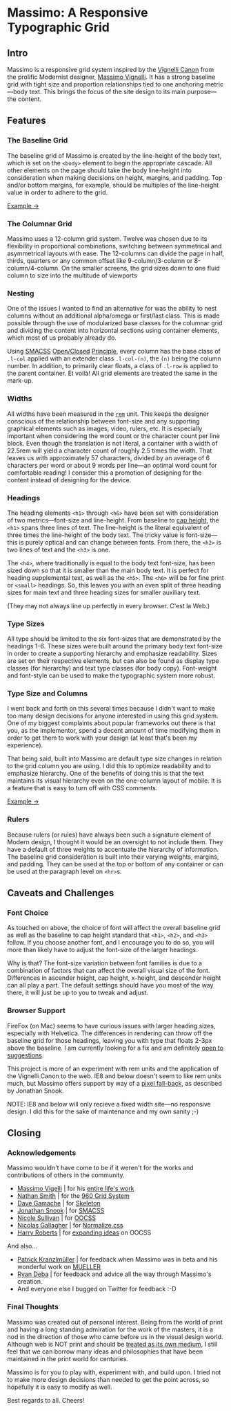 # Massimo: A Responsive Typographic Grid

## Intro

Massimo is a responsive grid system inspired by the [Vignelli Canon](http://www.vignelli.com/canon.pdf) from the prolific Modernist designer, [Massimo Vignelli](http://en.wikipedia.org/wiki/Massimo_Vignelli). It has a strong baseline grid with tight size and proportion relationships tied to one anchoring metric&mdash;body text. This brings the focus of the site design to its main purpose&mdash;the content.

## Features

### The Baseline Grid

The baseline grid of Massimo is created by the line-height of the body text, which is set on the `<body>` element to begin the appropriate cascade. All other elements on the page should take the body line-height into consideration when making decisions on height, margins, and padding. Top and/or bottom margins, for example, should be multiples of the line-height value in order to adhere to the grid.

[Example &rarr;](http://alchemyindesign.com/massimo/example.html)

### The Columnar Grid

Massimo uses a 12-column grid system. Twelve was chosen due to its flexibility in proportional combinations, switching between symmetrical and asymmetrical layouts with ease. The 12-columns can divide the page in half, thirds, quarters or any common offset like 9-column/3-column or 8-column/4-column. On the smaller screens, the grid sizes down to one fluid column to size into the multitude of viewports

### Nesting

One of the issues I wanted to find an alternative for was the ability to nest columns without an additional alpha/omega or first/last class. This is made possible through the use of modularized base classes for the columnar grid and dividing the content into horizontal sections using container elements, which most of us probably already do. 

Using [SMACSS](http://smacss.com/) [Open/Closed](http://en.wikipedia.org/wiki/Open/closed_principle) [Principle](http://csswizardry.com/2012/06/the-open-closed-principle-applied-to-css/), every column has the base class of `.l-col` applied with an extender class `.l-col-(n)`, the `(n)` being the column number. In addition, to primarily clear floats, a class of `.l-row` is applied to the parent container. Et voil&agrave;! All grid elements are treated the same in the mark-up.

### Widths

All widths have been measured in the [`rem`](http://www.w3.org/TR/css3-values/#rem-unit) unit. This keeps the designer conscious of the relationship between font-size and any supporting graphical elements such as images, video, rulers, etc. It is especially important when considering the word count or the character count per line block. Even though the translation is not literal, a container with a width of 22.5rem will yield a character count of roughly 2.5 times the width. That leaves us with approximately 57 characters, divided by an average of 6 characters per word or about 9 words per line&mdash;an optimal word count for comfortable reading! I consider this a promotion of designing for the content instead of designing for the device.

### Headings

The heading elements `<h1>` through `<h6>` have been set with consideration of two metrics&mdash;font-size and line-height. From baseline to [cap height](http://en.wikipedia.org/wiki/Cap_height), the `<h1>` spans three lines of text. The line-height is the literal equivalent of three times the line-height of the body text. The tricky value is font-size&mdash;this is purely optical and can change between fonts. From there, the `<h2>` is two lines of text and the `<h3>` is one.

The `<h4>`, where traditionally is equal to the body text font-size, has been sized down so that it is smaller than the main body text. It is perfect for heading supplemental text, as well as the `<h5>`. The `<h6>` will be for fine print or `<small>` headings. So, this leaves you with an even split of three heading sizes for main text and three heading sizes for smaller auxiliary text.

\(They may not always line up perfectly in every browser. C'est la Web.\)

### Type Sizes

All type should be limited to the six font-sizes that are demonstrated by the headings 1-6. These sizes were built around the primary body text font-size in order to create a supporting hierarchy and emphasize readability. Sizes are set on their respective elements, but can also be found as display type classes \(for hierarchy\) and text type classes \(for body copy\). Font-weight and font-style can be used to make the typographic system more robust.

### Type Size and Columns

I went back and forth on this several times because I didn't want to make too many design decisions for anyone interested in using this grid system. One of my biggest complaints about popular frameworks out there is that you, as the implementor, spend a decent amount of time modifying them in order to get them to work with your design (at least that's been my experience).

That being said, built into Massimo are default type size changes in relation to the grid column you are using. I did this to optimize readability and to emphasize hierarchy. One of the benefits of doing this is that the text maintains its visual hierarchy even on the one-column layout of mobile. It is a feature that is easy to turn off with CSS comments.

[Example &rarr;](http://alchemyindesign.com/massimo/example.html)

### Rulers

Because rulers \(or rules\) have always been such a signature element of Modern design, I thought it would be an oversight to not include them. They have a default of three weights to accentuate the hierarchy of information. The baseline grid consideration is built into their varying weights, margins, and padding. They can be used at the top or bottom of any container or can be used at the paragraph level on `<hr>`s.

## Caveats and Challenges

### Font Choice

As touched on above, the choice of font will affect the overall baseline grid as well as the baseline to cap height standard that `<h1>`, `<h2>`, and `<h3>` follow. If you choose another font, and I encourage you to do so, you will more than likely have to adjust the font-size of the larger headings.

Why is that? The font-size variation between font families is due to a combination of factors that can affect the overall visual size of the font. Differences in ascender height, cap height, x-height, and descender height can all play a part. The default settings should have you most of the way there, it will just be up to you to tweak and adjust.

### Browser Support

FireFox \(on Mac\) seems to have curious issues with larger heading sizes, especially with Helvetica. The differences in rendering can throw off the baseline grid for those headings, leaving you with type that floats 2-3px above the baseline. I am currently looking for a fix and am definitely [open to suggestions](http://alchemyindesign.com/contact.html).

This project is more of an experiment with rem units and the application of the Vignelli Canon to the web. IE8 and below doesn't seem to like rem units much, but Massimo offers support by way of a [pixel fall-back](http://snook.ca/archives/html_and_css/font-size-with-rem), as described by Jonathan Snook.

NOTE: IE8 and below will only recieve a fixed width site&mdash;no responsive design. I did this for the sake of maintenance and my own sanity ;\-\)

## Closing

### Acknowledgements

Massimo wouldn't have come to be if it weren't for the works and contributions of others in the community.

- [Massimo Vigelli](https://twitter.com/vignelli) | for his [entire life's work](http://www.vignelli.com/)
- [Nathan Smith](https://twitter.com/nathansmith) | for the [960 Grid System](http://960.gs/)
- [Dave Gamache](https://twitter.com/dhg) | for [Skeleton](http://www.getskeleton.com/)
- [Jonathan Snook](https://twitter.com/snookca) | for [SMACSS](http://smacss.com/)
- [Nicole Sullivan](https://twitter.com/stubbornella) | for [OOCSS](https://github.com/stubbornella/oocss/wiki)
- [Nicolas Gallagher](https://twitter.com/necolas) | for [Normalize.css](http://necolas.github.com/normalize.css/)
- [Harry Roberts](https://twitter.com/csswizardry) | for [expanding ideas](http://csswizardry.com/) on OOCSS

And also...

- [Patrick Kranzlmüller](https://twitter.com/sehmaschine/) | for feedback when Massimo was in beta and his wonderful work on [MUELLER](http://www.muellergridsystem.com/)
- [Ryan Deba](https://twitter.com/ryandeba) | for feedback and advice all the way through Massimo's creation.
- And everyone else I bugged on Twitter for feedback :\-D

### Final Thoughts

Massimo was created out of personal interest. Being from the world of print and having a long standing admiration for the work of the masters, it is a nod in the direction of those who came before us in the visual design world. Although web is NOT print and should be [treated as its own medium](http://www.alistapart.com/articles/the-web-aesthetic/), I still feel that we can borrow many ideas and philosophies that have been maintained in the print world for centuries. 

Massimo is for you to play with, experiment with, and build upon. I tried not to make more design decisions than needed to get the point across, so hopefully it is easy to modify as well.

Best regards to all. Cheers!